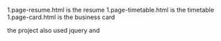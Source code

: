 1.page-resume.html is the resume
1.page-timetable.html is the timetable
1.page-card.html is the business card

the project also used jquery and